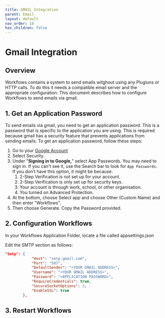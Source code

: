 ```yaml
---
title: GMAIL Integration
parent: Email
layout: default
nav_order: 18
has_children: false
---
```


# Gmail Integration

## Overview
Workflows contains a system to send emails witghout using any Plugiuns or HTTP calls. To do this it needs a compatible email server and the appropriate configuration. This document describes how to configure Workflows to send emails via gmail.

## 1. Get an Application Password
To send emails via gmail, you need to get an application password. This is a password that is specific to the application you are using. This is required because gmail has a security feature that prevents applications from sending emails. To get an application password, follow these steps:

1. Go to your [Google Account](https://myaccount.google.com/)
2. Select Security.
3. Under "**Signing in to Google,**" select App Passwords. You may need to sign in.  If you can't see it, use the Search bar to look for `App Passwords`.   If you don’t have this option, it might be because:
   1. 2-Step Verification is not set up for your account.
   2. 2-Step Verification is only set up for security keys.
   3. Your account is through work, school, or other organisation.
   4. You turned on Advanced Protection.
4. At the bottom, choose Select app and choose Other (Custom Name) and then enter "Workflows".
5. Then choose Generate. Copy the Password provided.

## 2. Configuration Workflows
In your Workflows Application Folder, locate a file called appsettings.json

Edit the SMTP section as follows:

```json
"Smtp": {
			"Host": "smtp.gmail.com",
			"Port": "587",
			"DefaultSender": "<YOUR GMAIL ADDRESS>",
			"Username": "<YOUR GMAIL ADDRESS>",
			"Password": "<APPLICATION PASSWORD>",
			"RequireCredentials": true,
		    "SecureSocketOptions": 3,		
			"EnableSSL": true
		},
```

## 3. Restart Workflows

